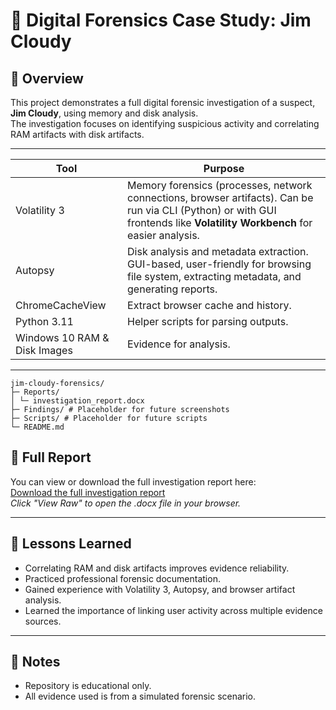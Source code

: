 # 🔎 Digital Forensics Case Study: Jim Cloudy

## 📌 Overview
This project demonstrates a full digital forensic investigation of a suspect, **Jim Cloudy**, using memory and disk analysis.  
The investigation focuses on identifying suspicious activity and correlating RAM artifacts with disk artifacts.

---

| Tool                         | Purpose                                                                                                                                                                    |
| ---------------------------- | -------------------------------------------------------------------------------------------------------------------------------------------------------------------------- |
| Volatility 3                 | Memory forensics (processes, network connections, browser artifacts). Can be run via CLI (Python) or with GUI frontends like **Volatility Workbench** for easier analysis. |
| Autopsy                      | Disk analysis and metadata extraction. GUI-based, user-friendly for browsing file system, extracting metadata, and generating reports.                                     |
| ChromeCacheView              | Extract browser cache and history.                                                                                                                                         |
| Python 3.11                  | Helper scripts for parsing outputs.                                                                                                                                        |
| Windows 10 RAM & Disk Images | Evidence for analysis.                                                                                                                                                     |


---

```
jim-cloudy-forensics/
├─ Reports/
│ └─ investigation_report.docx
├─ Findings/ # Placeholder for future screenshots
├─ Scripts/ # Placeholder for future scripts
└─ README.md
```

## 🔗 Full Report
You can view or download the full investigation report here:  
[Download the full investigation report](Reports/investigation_report.docx)  
*Click "View Raw" to open the .docx file in your browser.*

---

## 📖 Lessons Learned
- Correlating RAM and disk artifacts improves evidence reliability.
- Practiced professional forensic documentation.
- Gained experience with Volatility 3, Autopsy, and browser artifact analysis.
- Learned the importance of linking user activity across multiple evidence sources.

---

## 🔗 Notes
- Repository is educational only.  
- All evidence used is from a simulated forensic scenario.
